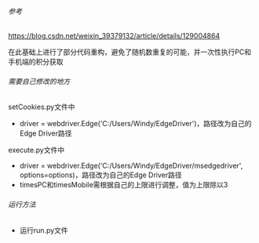 ###### 参考

https://blog.csdn.net/weixin_39379132/article/details/129004864

在此基础上进行了部分代码重构，避免了随机数重复的可能，并一次性执行PC和手机端的积分获取



###### 需要自己修改的地方

setCookies.py文件中

- driver = webdriver.Edge('C:/Users/Windy/EdgeDriver')，路径改为自己的Edge Driver路径

execute.py文件中

- driver = webdriver.Edge('C:/Users/Windy/EdgeDriver/msedgedriver', options=options)，路径改为自己的Edge Driver路径
- timesPC和timesMobile需根据自己的上限进行调整，值为上限除以3


###### 运行方法

- 运行run.py文件

